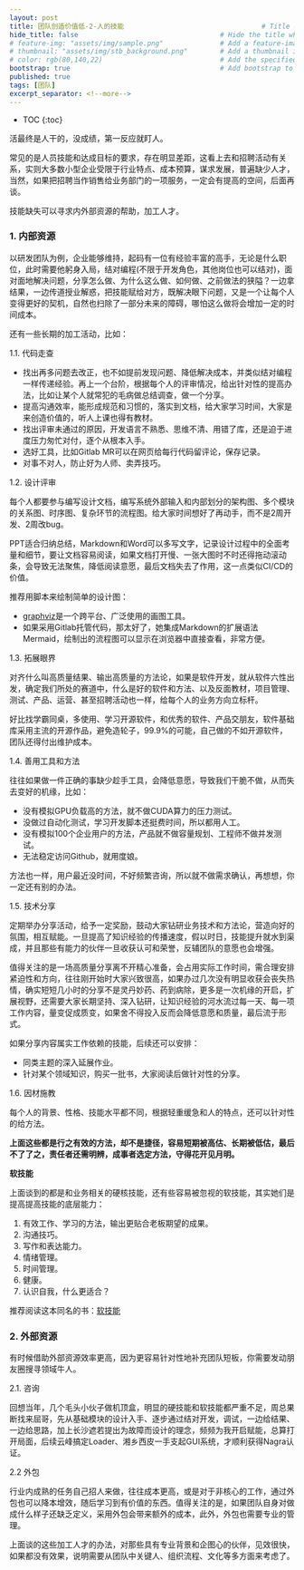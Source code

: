 ```yaml
---
layout: post
title: 团队创造价值低-2-人的技能                                  # Title of the page
hide_title: false                                   # Hide the title when displaying the post, but shown in lists of posts
# feature-img: "assets/img/sample.png"              # Add a feature-image to the post
# thumbnail: "assets/img/stb_background.png"        # Add a thumbnail image on blog view
# color: rgb(80,140,22)                             # Add the specified color as feature image, and change link colors in post
bootstrap: true                                     # Add bootstrap to the page
published: true
tags: [团队]
excerpt_separator: <!--more-->
---
```


<!--more-->
* TOC
{:toc}

活最终是人干的，没成绩，第一反应就盯人。

常见的是人员技能和达成目标的要求，存在明显差距，这看上去和招聘活动有关系，实则大多数小型企业受限于行业特点、成本预算，谋求发展，普遍缺少人才，当然，如果把招聘当作销售给业务部门的一项服务，一定会有提高的空间，后面再谈。

技能缺失可以寻求内外部资源的帮助，加工人才。

### 1. 内部资源

以研发团队为例，企业能够维持，起码有一位有经验丰富的高手，无论是什么职位，此时需要他躬身入局，结对编程(不限于开发角色，其他岗位也可以结对)，面对面地解决问题，分享怎么做、为什么这么做、如何做、之前做法的狭隘？一边拿结果，一边传道授业解惑，把技能赋给对方，既解决眼下问题，又是一个让每个人变得更好的契机，自然也扫除了一部分未来的障碍，哪怕这么做将会增加一定的时间成本。

还有一些长期的加工活动，比如：

1.1. 代码走查

* 找出再多问题去改正，也不如提前发现问题、降低解决成本，并类似结对编程一样传递经验。再上一个台阶，根据每个人的评审情况，给出针对性的提高办法，比如让某个人就常犯的毛病做总结调查，做一个分享。
* 提高沟通效率，能形成规范和习惯的，落实到文档，给大家学习时间，大家是来创造价值的，听人上课也得有教材。
* 找出评审未通过的原因，开发语言不熟悉、思维不清、用错了库，还是迫于进度压力匆忙对付，逐个从根本入手。
* 选好工具，比如Gitlab MR可以在网页给每行代码留评论，保存记录。
* 对事不对人，防止好为人师、卖弄技巧。

1.2. 设计评审

每个人都要参与编写设计文档，编写系统外部输入和内部划分的架构图、多个模块的关系图、时序图、复杂环节的流程图。给大家时间想好了再动手，而不是2周开发、2周改bug。

PPT适合归纳总结，Markdown和Word可以多写文字，记录设计过程中的全面考量和细节，要让文档容易阅读，如果文档打开慢、一张大图时不时还得拖动滚动条，会导致无法聚焦，降低阅读意愿，最后文档失去了作用，这一点类似CI/CD的价值。

推荐用脚本来绘制简单的设计图：
* [graphviz](https://www.graphviz.org/)是一个跨平台、广泛使用的画图工具。
* 如果采用Gitlab托管代码，那太好了，她集成Markdown的扩展语法Mermaid，绘制出的流程图可以显示在浏览器中直接查看，非常方便。

1.3. 拓展眼界

对齐什么叫高质量结果、输出高质量的方法论，如果是软件开发，就从软件六性出发，确定我们所处的赛道中，什么是好的软件和方法、以及反面教材，项目管理、测试、产品、运营、甚至招聘活动也一样，给每个人的业务方向立标杆。

好比找学霸同桌，多使用、学习开源软件，和优秀的软件、产品交朋友，软件基础库采用主流的开源作品，避免造轮子，99.9%的可能，自己做的不如开源软件，团队还得付出维护成本。

1.4. 善用工具和方法

往往如果做一件正确的事缺少趁手工具，会降低意愿，导致我们干脆不做，从而失去变好的机缘，比如：  

* 没有模拟GPU负载高的方法，就不做CUDA算力的压力测试。
* 没做过自动化测试，学习开发脚本还挺费时间，所以都用人工。
* 没有模拟100个企业用户的方法，产品就不做容量规划、工程师不做并发测试。
* 无法稳定访问Github，就用度娘。

方法也一样，用户最近没时间，不好频繁咨询，所以就不做需求确认，再想想，你一定还有别的办法。

1.5. 技术分享

定期举办分享活动，给予一定奖励，鼓动大家钻研业务技术和方法论，营造向好的氛围，相互赋能。一旦提高了知识经验的传播速度，假以时日，技能提升就水到渠成，并且那些有能力的伙伴一旦收获认可和荣誉，反辅团队的意愿也会增强。

值得关注的是一场高质量分享离不开精心准备，会占用实际工作时间，需合理安排紧迫性和方向，往往刚开始时大家兴致很高，如果办过几次没有明显收获会丧失热情，确实短短几小时的分享不是灵丹妙药、药到病除，更多是一次机缘的开启，扩展视野，还需要大家长期坚持、深入钻研，让知识经验的河水流过每一天、每一项工作内容，量变促成质变，如果舍不得投入反而会降低意愿和质量，最后流于形式。

如果分享内容属实工作依赖的技能，后续还可以安排：

* 同类主题的深入延展作业。
* 针对某个领域知识，购买一批书，大家阅读后做针对性的分享。

1.6. 因材施教

每个人的背景、性格、技能水平都不同，根据轻重缓急和人的特点，还可以针对性的给方法。

**上面这些都是行之有效的方法，却不是捷径，容易短期被高估、长期被低估，最后不了了之，责任者还需明辨，成事者选定方法，守得花开见月明。**

**软技能**

上面谈到的都是和业务相关的硬核技能，还有些容易被忽视的软技能，其实她们是提高提高技能的底层能力：

1. 有效工作、学习的方法，输出更贴合老板期望的成果。
2. 沟通技巧。
3. 写作和表达能力。
4. 情绪管理。
5. 时间管理。
6. 健康。
7. 认识自我，什么更适合？

推荐阅读这本同名的书：[软技能](https://book.douban.com/subject/26835090/)

### 2. 外部资源

有时候借助外部资源效率更高，因为更容易针对性地补充团队短板，你需要发动朋友圈搜寻领域牛人。

2.1. 咨询

回想当年，几个毛头小伙子做机顶盒，明显的硬技能和软技能都严重不足，周总果断找来屈哥，先从基础模块的设计入手、逐步通过结对开发，调试，一边给结果、一边给思路，加上长沙遮若提出为故障而设计的理念，频频为我开启赋能，总算打开局面，后续云峰搞定Loader、湘乡西皮一手支起GUI系统，才顺利获得Nagra认证。

2.2 外包
 
行业内成熟的任务自己招人来做，往往成本更高，或是对于非核心的工作，通过外包也可以降本增效，随后学习到有价值的东西。值得关注的是，如果团队自身对做成什么样子还缺乏定义，采用外包会带来额外的成本，此外，外包也需要专业的管理。

上面谈的这些加工人才的办法，对那些具有专业背景和企图心的伙伴，见效很快，如果都没有效果，说明需要从团队中关键人、组织流程、文化等多方面来考虑了。